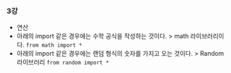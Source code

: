 ### 3강

- 연산
- 아래의 import 같은 경우에는 수학 공식을 작성하는 것이다. > math 라이브러리이다.
  `from math import *`
- 아래의 import 같은 경우에는 랜덤 형식의 숫자를 가지고 오는 것이다. > Random 라이브러리
  `from random import *`
